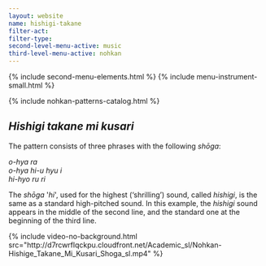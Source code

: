 ```yaml
---
layout: website
name: hishigi-takane
filter-act:
filter-type:
second-level-menu-active: music
third-level-menu-active: nohkan
---
```


{% include second-menu-elements.html %}
{% include menu-instrument-small.html %}

<main class="page-content">
<div class="wrapper sidebar-contents">
  <aside class="sidebar-contents__table">
    {% include nohkan-patterns-catalog.html %}
  </aside>
  <section class="sidebar-contents__section">
  <div class="text-container">
    <h2><em>Hishigi takane mi kusari</em></h2>
    <p>The pattern consists of three phrases with the following <em>shōga</em>:</p><p>
<em>o-hya ra<br>
o-hya hi-u hyu i<br>
hi-hyo ru ri
</em>
</p><p> The <em>shōga</em> '<em>hi</em>', used for the highest (‘shrilling’) sound, called <em>hishigi</em>, is the same as a standard high-pitched sound. In this example, the <em>hishigi</em> sound appears in the middle of the second line, and the standard one at the beginning of the third line.</p>
{% include video-no-background.html
  src="http://d7rcwrflqckpu.cloudfront.net/Academic_sl/Nohkan-Hishige_Takane_Mi_Kusari_Shoga_sl.mp4"
%}
  </div>
  </section>
  </div>
</main>
